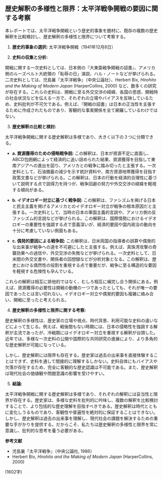 ## 歴史解釈の多様性と限界：太平洋戦争開戦の要因に関する考察

本レポートでは、太平洋戦争開戦という歴史的事象を題材に、既存の複数の歴史解釈を比較検討し、歴史解釈の多様性と限界について考察する。

1. **歴史的事象の選択:**  太平洋戦争開戦（1941年12月8日）

2. **史料の収集と分析:**

開戦に関する一次史料としては、日本側の『大東亜戦争開戦の詔書』、アメリカ側のルーズベルト大統領の「恥辱の日」演説、ハル・ノートなどが挙げられる。二次史料としては、児島襄『太平洋戦争』（中央公論社）、Herbert Bix, *Hirohito and the Making of Modern Japan* (HarperCollins, 2000) など、数多くの研究が存在する。これらの史料は、開戦に至る外交交渉の経緯、各国の思惑、開戦時の社会状況などを伝える一方で、それぞれの立場やバイアスを反映しているため、史料批判が不可欠である。例えば、『開戦の詔書』は日本の正当性を主張するために作成されたものであり、客観的な事実関係を全て網羅しているわけではない。

3. **歴史解釈の比較と検討:**

太平洋戦争開戦に関する歴史解釈は多様であり、大きく以下の３つに分類できる。

* **a. 資源獲得のための侵略戦争説:** この解釈は、日本が資源不足に直面し、ABCD包囲網によって経済的に追い詰められた結果、資源獲得を目指して東南アジアへの進出を図り、アメリカとの戦争に踏み切ったと主張する。一次史料として、石油備蓄の減少を示す統計資料や、南方資源地帯獲得を目指す政策文書などが挙げられる。この解釈は、日本の行動を経済的合理性に基づいて説明する点で説得力を持つが、戦争回避の努力や外交交渉の経緯を軽視する傾向がある。

* **b. イデオロギー対立に基づく戦争説:** この解釈は、ファシズムを掲げる日本と民主主義を掲げるアメリカとのイデオロギー対立が戦争の根本原因だと主張する。一次史料として、当時の日本の軍国主義的言説や、アメリカ側の反ファシズム的言説などが挙げられる。この解釈は、国際情勢におけるイデオロギーの重要性を強調する点で意義深いが、経済的要因や国内政治の動向を十分に考慮していない側面もある。

* **c.  偶発的要因による戦争説:** この解釈は、日米両国の指導者の誤算や偶発的な出来事が戦争への道を不可避にしたと主張する。例えば、真珠湾攻撃の奇襲効果への過信や、外交交渉の失敗などが挙げられる。一次史料として、日米間の外交文書や、関係者の回想録などが分析対象となる。この解釈は、歴史における偶然性の役割を重視する点で重要だが、戦争に至る構造的な要因を軽視する危険性も孕んでいる。

これらの解釈は相互に排他的ではなく、むしろ相互に補完し合う関係にある。例えば、資源獲得の必要性は開戦の動機の一つであったとしても、それが唯一の要因であったとは言い切れない。イデオロギー対立や偶発的要因も複雑に絡み合い、開戦に至ったと考えられる。

4. **歴史解釈の多様性と限界に関する考察:**

歴史解釈の多様性は、歴史家の立場や視点、時代背景、利用可能な史料の違いなどによって生じる。例えば、戦後間もない時期には、日本の侵略性を強調する解釈が主流であったが、冷戦期にはイデオロギー対立を重視する解釈が台頭した。近年では、多様な一次史料の公開や国際的な共同研究の進展により、より多角的な歴史解釈が可能になっている。

しかし、歴史解釈には限界も存在する。歴史家は過去の出来事を直接体験することはできず、史料を通して間接的に理解するしかない。史料自体にもバイアスや欠落が存在するため、完全に客観的な歴史認識は不可能である。また、歴史解釈は現代社会の価値観や問題意識の影響を受けやすい。

5. **結論:**

太平洋戦争開戦に関する歴史解釈は多様であり、それぞれの解釈には妥当性と限界が存在する。歴史家は、多様な史料を批判的に吟味し、複数の解釈を比較検討することで、より包括的な歴史理解を目指すべきである。歴史解釈は時代とともに変化しうるものであり、客観性や普遍性を絶対的に保証することはできない。しかし、歴史解釈は過去の出来事を理解し、現代社会の課題を解決するための重要な手がかりを提供する。だからこそ、私たちは歴史解釈の多様性と限界を常に意識し、批判的な思考を養う必要がある。


**参考文献**

* 児島襄『太平洋戦争』（中央公論社, 1986）
* Herbert Bix, *Hirohito and the Making of Modern Japan* (HarperCollins, 2000)


(1602字)
